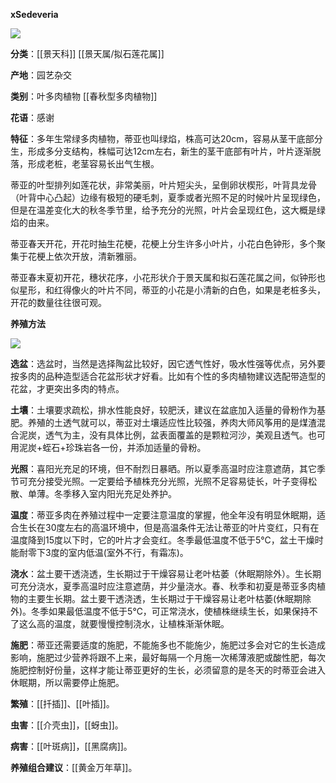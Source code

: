 **xSedeveria**

![](https://pic3.zhimg.com/v2-9210d621930d6c2734fd3b3fb8ecf3c2_r.jpg)

**分类**：[[景天科]] [[景天属/拟石莲花属]]

**产地**：园艺杂交

**类别**：叶多肉植物 [[春秋型多肉植物]]

**花语**：感谢

**特征**：多年生常绿多肉植物，蒂亚也叫绿焰，株高可达20cm，容易从茎干底部分生，形成多分支结构，株幅可达12cm左右，新生的茎干底部有叶片，叶片逐渐脱落，形成老桩，老茎容易长出气生根。

蒂亚的叶型排列如莲花状，非常美丽，叶片短尖头，呈倒卵状楔形，叶背具龙骨（叶背中心凸起）边缘有极短的硬毛刺，夏季或者光照不足的时候叶片呈现绿色，但是在温差变化大的秋冬季节里，给予充分的光照，叶片会呈现红色，这大概是绿焰的由来。

蒂亚春天开花，开花时抽生花梗，花梗上分生许多小叶片，小花白色钟形，多个聚集于花梗上依次开放，清新雅丽。

蒂亚春末夏初开花，穗状花序，小花形状介于景天属和拟石莲花属之间，似钟形也似星形，和红得像火的叶片不同，蒂亚的小花是小清新的白色，如果是老桩多头，开花的数量往往很可观。

**养殖方法**

![](https://pic3.zhimg.com/v2-5e963421239255b8c374f43be32245c2_r.jpg)

**选盆**：选盆时，当然是选择陶盆比较好，因它透气性好，吸水性强等优点，另外要按多肉的品种造型适合花盆形状才好看。比如有个性的多肉植物建议选配带造型的花盆，才更突出多肉的特点。

**土壤**：土壤要求疏松，排水性能良好，较肥沃，建议在盆底加入适量的骨粉作为基肥。养殖的土透气就可以，蒂亚对土壤适应性比较强，养肉大师风筝用的是煤渣混合泥炭，透气为主，没有具体比例，盆表面覆盖的是颗粒河沙，美观且透气。也可用泥炭+蛭石+珍珠岩各一份，并添加适量的骨粉。

**光照**：喜阳光充足的环境，但不耐烈日暴晒。所以夏季高温时应注意遮荫，其它季节可充分接受光照。一定要给予植株充分光照，光照不足容易徒长，叶子变得松散、单薄。冬季移入室内阳光充足处养护。

**温度**：蒂亚多肉在养殖过程中一定要注意温度的掌握，他全年没有明显休眠期，适合生长在30度左右的高温环境中，但是高温条件无法让蒂亚的叶片变红，只有在温度降到15度以下时，它的叶片才会变红。冬季最低温度不低于5℃，盆土干燥时能耐零下3度的室内低温(室外不行，有霜冻)。

**浇水**：盆土要干透浇透，生长期过于干燥容易让老叶枯萎（休眠期除外）。生长期可充分浇水，夏季高温时应注意遮荫，并少量浇水。春、秋季和初夏是蒂亚多肉植物的主要生长期。盆土要干透浇透，生长期过于干燥容易让老叶枯萎(休眠期除外)。冬季如果最低温度不低于5℃，可正常浇水，使植株继续生长，如果保持不了这么高的温度，就要慢慢控制浇水，让植株渐渐休眠。

**施肥**：蒂亚还需要适度的施肥，不能施多也不能施少，施肥过多会对它的生长造成影响，施肥过少营养将跟不上来，最好每隔一个月施一次稀薄液肥或酸性肥，每次施肥控制好份量，这样才能让蒂亚更好的生长，必须留意的是冬天的时蒂亚会进入休眠期，所以需要停止施肥。

**繁殖**：[[扦插]]、[[叶插]]。

**虫害**：[[介壳虫]]，[[蚜虫]]。

**病害**：[[叶斑病]]，[[黑腐病]]。

**养殖组合建议**：[[黄金万年草]]。